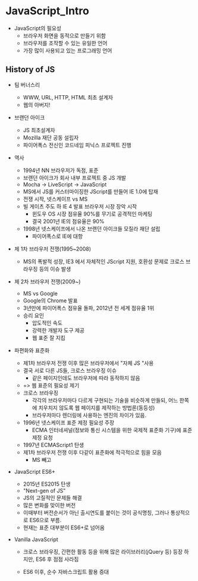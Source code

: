 # JavaScript_Intro

- JavaScript의 필요성
  - 브라우저 화면을 동적으로 만들기 위함
  - 브라우저를 조작할 수 있는 유일한 언어
  - 가장 많이 사용되고 있는 프로그래밍 언어



## History of JS

- 팀 버너스리
  - WWW, URL, HTTP, HTML 최초 설계자
  - 웹의 아버지!
- 브랜던 아이크
  - JS 최초설계자
  - Mozilla 재단 공동 설립자
  - 파이어폭스 전신인 코드네임 피닉스 프로젝트 진행

- 역사
  - 1994년 NN 브라우저가 독점, 표준
  - 브랜던 아이크가 회사 내부 프로젝트 중 JS 개발
  - Mocha -> LiveScript -> JavaScript
  - MS에서 JS를 커스터마이징한 JScript를 만들어 IE 1.0에 탑재
  - 전쟁 시작, 넷스케이프 vs MS
  - 빌 게이츠 주도 하 IE 4 발표 브라우저 시장 장악 시작
    - 윈도우 OS 시장 점유율 90%를 무기로 공격적인 마케팅
    - 결국 2001년 IE의 점유율은 90%
  - 1998년 넷스케이프에서 나온 브랜던 아이크들 모질라 재단 설립
    - 파이어폭스로 IE에 대항
- 제 1차 브라우저 전쟁(1995~2008)
  - MS의 폭발적 성장, IE3 에서 자체적인 JScript 지원, 호환성 문제로 크로스 브라우징 등의 이슈 발생
- 제 2차 브라우저 전쟁(2009~)
  - MS vs Google
  - Google의 Chrome 발표
  - 3년만에 파이어폭스 점유율 돌파, 2012년 전 세계 점유율 1위
  - 승리 요인
    - 압도적인 속도
    - 강력한 개발자 도구 제공
    - 웹 표준 잘 지킴

- 파편화와 표준화
  - 제1차 브라우저 전쟁 이후 많은 브라우저에서 "자체 JS "사용
  - 결국 서로 다른 JS들, 크로스 브라우징 이슈
    - 같은 페이지인데도 브라우저에 따라 동작하지 않음
  - => 웹 표준의 필요성 제기
  - 크로스 브라우징
    - 각각의 브라우저마다 다르게 구현되는 기술을 비슷하게 만들되, 어느 한쪽에 치우치지 않도록 웹 페이지를 제작하는 방법론(동등성)
    - 브라우저마다 렌더링에 사용하는 엔진의 차이가 있음.
  - 1996년 넷스케이프 표준 제정 필요성 주장
    - ECMA 인터네셔널(정보와 통신 시스템을 위한 국제적 표준화 기구)에 표준 제정 요청
  - 1997년 ECMAScript1 탄생
  - 제1차 브라우저 전쟁 이후 다같이 표준화에 적극적으로 힘을 모음
    - MS 빼고

- JavaScript ES6+
  - 2015년 ES2015 탄생
  - "Next-gen of JS"
  - JS의 고질적인 문제들 해결
  - 많은 변화를 맞이한 버전
  - 이때부터 버전순서가 아닌 출시연도를 붙이는 것이 공식명칭, 그러나 통상적으로 ES6으로 부름.
  - 현재는 표준 대부분이 ES6+로 넘어옴

- Vanilla JavaScript

  - 크로스 브라우징, 간편한 활동 등을 위해 많은 라이브러리(jQuery 등) 등장 하지만, ES6 후 점점 사라짐

  - ES6 이후, 순수 자바스크립트 활용 증대

    